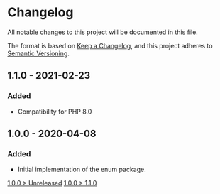 # Changelog
All notable changes to this project will be documented in this file.

The format is based on [Keep a Changelog](https://keepachangelog.com/en/1.0.0/),
and this project adheres to [Semantic Versioning](https://semver.org/spec/v2.0.0.html).

## 1.1.0 - 2021-02-23
### Added
- Compatibility for PHP 8.0

## 1.0.0 - 2020-04-08
### Added
- Initial implementation of the enum package.

[1.0.0 > Unreleased](https://github.com/grizz-it/enum/compare/1.1.0...HEAD)
[1.0.0 > 1.1.0](https://github.com/grizz-it/enum/compare/1.0.0...1.1.0)
